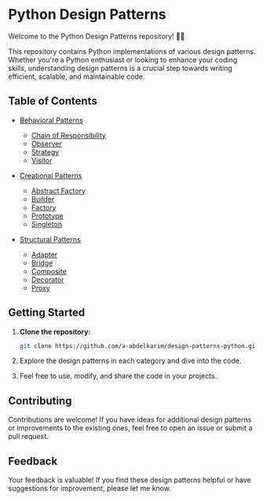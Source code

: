 # Python Design Patterns

Welcome to the Python Design Patterns repository! 🐍✨

This repository contains Python implementations of various design patterns. Whether you're a Python enthusiast or looking to enhance your coding skills, understanding design patterns is a crucial step towards writing efficient, scalable, and maintainable code.

## Table of Contents

- [Behavioral Patterns](https://github.com/a-abdelkarim/design-patterns-python/tree/main/behavioural_patterns)
  - [Chain of Responsibility](https://github.com/a-abdelkarim/design-patterns-python/tree/main/behavioral_patterns/chain.py)
  - [Observer](https://github.com/a-abdelkarim/design-patterns-python/tree/main/behavioral_patterns/observer.py)
  - [Strategy](https://github.com/a-abdelkarim/design-patterns-python/tree/main/behavioral_patterns/strategy.py)
  - [Visitor](https://github.com/a-abdelkarim/design-patterns-python/tree/main/behavioral_patterns/visitor.py)

- [Creational Patterns](https://github.com/a-abdelkarim/design-patterns-python/tree/main/creational_patterns)
  - [Abstract Factory](https://github.com/a-abdelkarim/design-patterns-python/tree/main/creational_patterns/abstract_factory.py)
  - [Builder](https://github.com/a-abdelkarim/design-patterns-python/tree/main/creational_patterns/builder.py)
  - [Factory](https://github.com/a-abdelkarim/design-patterns-python/tree/main/creational_patterns/factory.py)
  - [Prototype](https://github.com/a-abdelkarim/design-patterns-python/tree/main/creational_patterns/prototype.py)
  - [Singleton](https://github.com/a-abdelkarim/design-patterns-python/tree/main/creational_patterns/singleton.py)

- [Structural Patterns](https://github.com/a-abdelkarim/design-patterns-python/tree/main/structural_patterns)
  - [Adapter](https://github.com/a-abdelkarim/design-patterns-python/tree/main/structural_patterns/adapter.py)
  - [Bridge](https://github.com/a-abdelkarim/design-patterns-python/tree/main/structural_patterns/bridge.py)
  - [Composite](https://github.com/a-abdelkarim/design-patterns-python/tree/main/structural_patterns/composite.py)
  - [Decorator](https://github.com/a-abdelkarim/design-patterns-python/tree/main/structural_patterns/decorator.py)
  - [Proxy](https://github.com/a-abdelkarim/design-patterns-python/tree/main/structural_patterns/proxy.py)

## Getting Started

1. **Clone the repository:**

    ```bash
    git clone https://github.com/a-abdelkarim/design-patterns-python.git
    ```

2. Explore the design patterns in each category and dive into the code.

3. Feel free to use, modify, and share the code in your projects.

## Contributing

Contributions are welcome! If you have ideas for additional design patterns or improvements to the existing ones, feel free to open an issue or submit a pull request.

## Feedback

Your feedback is valuable! If you find these design patterns helpful or have suggestions for improvement, please let me know.

